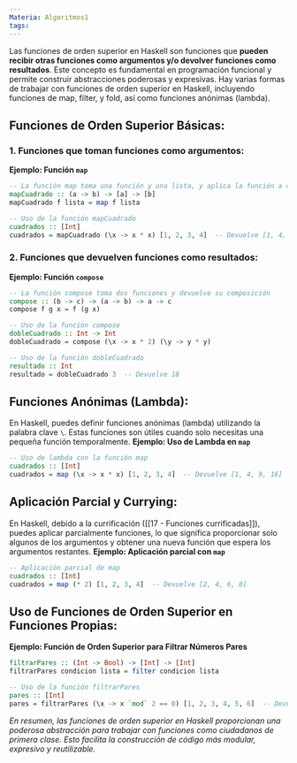 ```yaml
---
Materia: Algoritmos1
tags:
---
```

Las funciones de orden superior en Haskell son funciones que **pueden recibir otras funciones como argumentos y/o devolver funciones como resultados**. Este concepto es fundamental en programación funcional y permite construir abstracciones poderosas y expresivas. Hay varias formas de trabajar con funciones de orden superior en Haskell, incluyendo funciones de map, filter, y fold, así como funciones anónimas (lambda).
## Funciones de Orden Superior Básicas:

### 1. Funciones que toman funciones como argumentos:
**Ejemplo: Función `map`**
```haskell
-- La función map toma una función y una lista, y aplica la función a cada elemento de la lista
mapCuadrado :: (a -> b) -> [a] -> [b]
mapCuadrado f lista = map f lista

-- Uso de la función mapCuadrado
cuadrados :: [Int]
cuadrados = mapCuadrado (\x -> x * x) [1, 2, 3, 4]  -- Devuelve [1, 4, 9, 16]
```
### 2. Funciones que devuelven funciones como resultados:
**Ejemplo: Función `compose`**
```haskell
-- La función compose toma dos funciones y devuelve su composición
compose :: (b -> c) -> (a -> b) -> a -> c
compose f g x = f (g x)

-- Uso de la función compose
dobleCuadrado :: Int -> Int
dobleCuadrado = compose (\x -> x * 2) (\y -> y * y)

-- Uso de la función dobleCuadrado
resultado :: Int
resultado = dobleCuadrado 3  -- Devuelve 18
```

## Funciones Anónimas (Lambda):
En Haskell, puedes definir funciones anónimas (lambda) utilizando la palabra clave `\`. Estas funciones son útiles cuando solo necesitas una pequeña función temporalmente.
**Ejemplo: Uso de Lambda en `map`**
```haskell
-- Uso de lambda con la función map
cuadrados :: [Int]
cuadrados = map (\x -> x * x) [1, 2, 3, 4]  -- Devuelve [1, 4, 9, 16]
```
## Aplicación Parcial y Currying:
En Haskell, debido a la currificación ([[17 - Funciones currificadas]]), puedes aplicar parcialmente funciones, lo que significa proporcionar solo algunos de los argumentos y obtener una nueva función que espera los argumentos restantes.
**Ejemplo: Aplicación parcial con `map`**
```haskell
-- Aplicación parcial de map
cuadrados :: [Int]
cuadrados = map (* 2) [1, 2, 3, 4]  -- Devuelve [2, 4, 6, 8]
```

## Uso de Funciones de Orden Superior en Funciones Propias:
**Ejemplo: Función de Orden Superior para Filtrar Números Pares**
```haskell
filtrarPares :: (Int -> Bool) -> [Int] -> [Int]
filtrarPares condicion lista = filter condicion lista

-- Uso de la función filtrarPares
pares :: [Int]
pares = filtrarPares (\x -> x `mod` 2 == 0) [1, 2, 3, 4, 5, 6]  -- Devuelve [2, 4, 6]
```

*En resumen, las funciones de orden superior en Haskell proporcionan una poderosa abstracción para trabajar con funciones como ciudadanos de primera clase. Esto facilita la construcción de código más modular, expresivo y reutilizable.*
